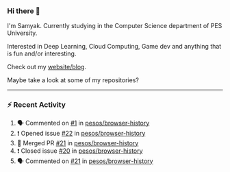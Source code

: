 ### Hi there 👋

I'm Samyak. Currently studying in the Computer Science department of PES University.

Interested in Deep Learning, Cloud Computing, Game dev and anything that is fun and/or interesting.

Check out my [website/blog](https://samyak2.github.io/).

Maybe take a look at some of my repositories?

---

### :zap: Recent Activity

<!--START_SECTION:activity-->
1. 🗣 Commented on [#1](https://github.com//pesos/browser-history/issues/1) in [pesos/browser-history](https://github.com//pesos/browser-history)
2. ❗️ Opened issue [#22](https://github.com//pesos/browser-history/issues/22) in [pesos/browser-history](https://github.com//pesos/browser-history)
3. 🎉 Merged PR [#21](https://github.com//pesos/browser-history/pull/21) in [pesos/browser-history](https://github.com//pesos/browser-history)
4. ❗️ Closed issue [#20](https://github.com//pesos/browser-history/issues/20) in [pesos/browser-history](https://github.com//pesos/browser-history)
5. 🗣 Commented on [#21](https://github.com//pesos/browser-history/issues/21) in [pesos/browser-history](https://github.com//pesos/browser-history)
<!--END_SECTION:activity-->
